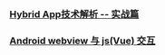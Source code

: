 ### [Hybrid App技术解析 -- 实战篇](https://juejin.im/post/5b5e7ec3f265da0f87593f9b)
### [Android webview 与 js(Vue) 交互](https://juejin.im/post/5b7d30dfe51d4538b2046d63)
